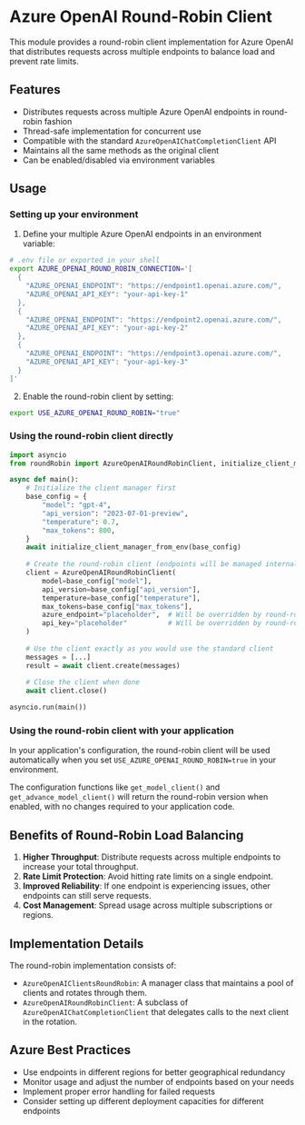 # Azure OpenAI Round-Robin Client

This module provides a round-robin client implementation for Azure OpenAI that distributes requests across multiple endpoints to balance load and prevent rate limits.

## Features

- Distributes requests across multiple Azure OpenAI endpoints in round-robin fashion
- Thread-safe implementation for concurrent use
- Compatible with the standard `AzureOpenAIChatCompletionClient` API
- Maintains all the same methods as the original client
- Can be enabled/disabled via environment variables

## Usage

### Setting up your environment

1. Define your multiple Azure OpenAI endpoints in an environment variable:

```bash
# .env file or exported in your shell
export AZURE_OPENAI_ROUND_ROBIN_CONNECTION='[
  {
    "AZURE_OPENAI_ENDPOINT": "https://endpoint1.openai.azure.com/",
    "AZURE_OPENAI_API_KEY": "your-api-key-1"
  },
  {
    "AZURE_OPENAI_ENDPOINT": "https://endpoint2.openai.azure.com/",
    "AZURE_OPENAI_API_KEY": "your-api-key-2"
  },
  {
    "AZURE_OPENAI_ENDPOINT": "https://endpoint3.openai.azure.com/",
    "AZURE_OPENAI_API_KEY": "your-api-key-3"
  }
]'
```

2. Enable the round-robin client by setting:

```bash
export USE_AZURE_OPENAI_ROUND_ROBIN="true"
```

### Using the round-robin client directly

```python
import asyncio
from roundRobin import AzureOpenAIRoundRobinClient, initialize_client_manager_from_env

async def main():
    # Initialize the client manager first
    base_config = {
        "model": "gpt-4",
        "api_version": "2023-07-01-preview",
        "temperature": 0.7,
        "max_tokens": 800,
    }
    await initialize_client_manager_from_env(base_config)
    
    # Create the round-robin client (endpoints will be managed internally)
    client = AzureOpenAIRoundRobinClient(
        model=base_config["model"],
        api_version=base_config["api_version"],
        temperature=base_config["temperature"],
        max_tokens=base_config["max_tokens"],
        azure_endpoint="placeholder",  # Will be overridden by round-robin manager
        api_key="placeholder"          # Will be overridden by round-robin manager
    )
    
    # Use the client exactly as you would use the standard client
    messages = [...]
    result = await client.create(messages)
    
    # Close the client when done
    await client.close()

asyncio.run(main())
```

### Using the round-robin client with your application

In your application's configuration, the round-robin client will be used automatically when you set `USE_AZURE_OPENAI_ROUND_ROBIN=true` in your environment.

The configuration functions like `get_model_client()` and `get_advance_model_client()` will return the round-robin version when enabled, with no changes required to your application code.

## Benefits of Round-Robin Load Balancing

1. **Higher Throughput**: Distribute requests across multiple endpoints to increase your total throughput.
2. **Rate Limit Protection**: Avoid hitting rate limits on a single endpoint.  
3. **Improved Reliability**: If one endpoint is experiencing issues, other endpoints can still serve requests.
4. **Cost Management**: Spread usage across multiple subscriptions or regions.

## Implementation Details

The round-robin implementation consists of:

- `AzureOpenAIClientsRoundRobin`: A manager class that maintains a pool of clients and rotates through them.
- `AzureOpenAIRoundRobinClient`: A subclass of `AzureOpenAIChatCompletionClient` that delegates calls to the next client in the rotation.

## Azure Best Practices

- Use endpoints in different regions for better geographical redundancy
- Monitor usage and adjust the number of endpoints based on your needs
- Implement proper error handling for failed requests
- Consider setting up different deployment capacities for different endpoints